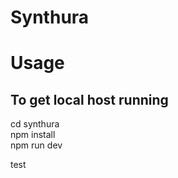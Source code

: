 # Synthura

# Usage
## To get local host running
cd synthura <br>
npm install <br>
npm run dev <br>

test
